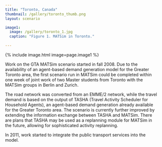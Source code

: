 ```yaml
---
title: "Toronto, Canada"
thumbnail: /gallery/toronto_thumb.png
layout: scenario

image1:
  image: /gallery/toronto_1.jpg
  caption: "Figure 1. MATSim in Toronto."
  
---
```

{% include image.html image=page.image1 %}

Work on the GTA MATSim scenario started in fall 2008. Due to the availability of an agent-based demand generation model for the Greater Toronto area, the first scenario run in MATSim could be completed within one week of joint work of two Master students from Toronto with the MATSim groups in Berlin and Zurich.

The road network was converted from an EMME/2 network, while the travel demand is based on the output of TASHA (Travel Activity Scheduler for Household Agents), an agent-based demand generation already available for the Greater Toronto area. The scenario is currently further improved by extending the information exchange between TASHA and MATSim. There are plans that TASHA may be used as a replanning module for MATSim in the future, allowing for sophisticated activity replanning.

In 2011, work started to integrate the public transport services into the model.



